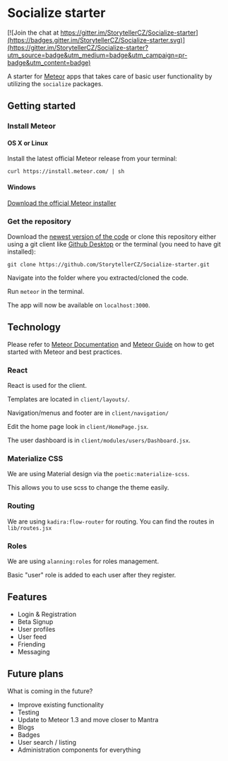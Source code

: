 # Socialize starter

[![Join the chat at https://gitter.im/StorytellerCZ/Socialize-starter](https://badges.gitter.im/StorytellerCZ/Socialize-starter.svg)](https://gitter.im/StorytellerCZ/Socialize-starter?utm_source=badge&utm_medium=badge&utm_campaign=pr-badge&utm_content=badge)

A starter for [Meteor](https://www.meteor.com/) apps that takes care of basic
user functionality by utilizing the `socialize` packages.

## Getting started

### Install Meteor

#### OS X or Linux

Install the latest official Meteor release from your terminal:

`curl https://install.meteor.com/ | sh`

#### Windows

[Download the official Meteor installer](https://install.meteor.com/windows)

### Get the repository

Download the [newest version of the code](https://github.com/StorytellerCZ/Socialize-starter/releases)
or clone this repository either using a git client like [Github Desktop](https://desktop.github.com/)
or the terminal (you need to have git installed):

`git clone https://github.com/StorytellerCZ/Socialize-starter.git`

Navigate into the folder where you extracted/cloned the code.

Run `meteor` in the terminal.

The app will now be available on `localhost:3000`.

## Technology

Please refer to [Meteor Documentation](http://docs.meteor.com/#/full/) and [Meteor Guide](http://guide.meteor.com/)
on how to get started with Meteor and best practices.

### React

React is used for the client.

Templates are located in `client/layouts/`.

Navigation/menus and footer are in `client/navigation/`

Edit the home page look in `client/HomePage.jsx`.

The user dashboard is in `client/modules/users/Dashboard.jsx`.

### Materialize CSS

We are using Material design via the `poetic:materialize-scss`.

This allows you to use scss to change the theme easily.

### Routing

We are using `kadira:flow-router` for routing.
You can find the routes in `lib/routes.jsx`

### Roles

We are using `alanning:roles` for roles management.

Basic "user" role is added to each user after they register.

## Features

*   Login & Registration
*   Beta Signup
*   User profiles
*   User feed
*   Friending
*   Messaging

## Future plans

What is coming in the future?

*   Improve existing functionality
*   Testing
*   Update to Meteor 1.3 and move closer to Mantra
*   Blogs
*   Badges
*   User search / listing
*   Administration components for everything
